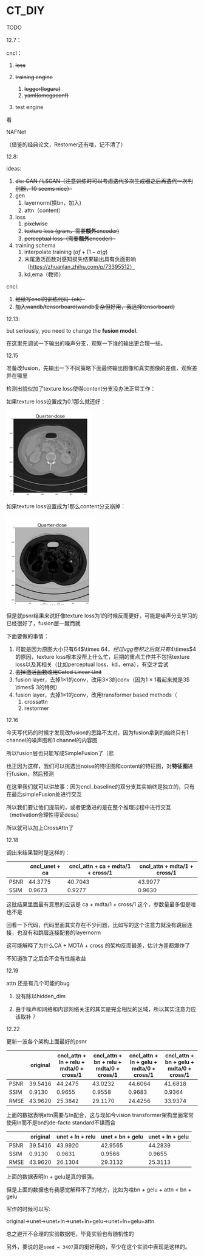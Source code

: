 # CT_DIY
TODO

12.7：

cncl：

1. ~~loss~~
2. ~~training engine~~
   1. ~~logger(loguru)~~
   2. ~~yaml(omegaconf)~~

3. test engine



看

NAFNet

（借鉴的经典论文，Restomer还有啥，记不清了）



12.8:

ideas:

1. ~~dis: GAN / LSGAN（注意训练时可以考虑迭代多次生成器之后再迭代一次判别器，10 seems nice）~~
2. gen
   1. layernorm(换bn，加入)
   2. attn（content）
3. loss
   1. ~~pixelwise~~
   2. ~~texture loss (gram，需要**额外**encoder)~~
   3. ~~perceptual loss（需要**额外**encoder）~~
4. training schema
   1. interpolate training ($\alpha f + (1-\alpha)g$)
   2. 末尾激活函数对感知损失结果输出具有负面影响（https://zhuanlan.zhihu.com/p/73395512）
   3. kd,ema（教师）

cncl:

1. ~~继续写cncl的训练代码（ok）~~
2. ~~加入wandb/tensorboard(wandb复杂但好用，我选择tensorboard)~~



12.13:

but seriously, you need to change the **fusion model.**

在这里先调试一下输出的噪声分支，观察一下谁的输出更合理一些。



12.15

准备改fusion，先输出一下不同策略下面最终输出图像和真实图像的差值，观察差异在哪里

检测出貌似加了texture loss使得content分支没办法正常工作：

如果texture loss设置成为0.1那么就还好：

<img src="./asset/image-20221215201756948.png" alt="image-20221215201756948" style="zoom:50%;" />

如果texture loss设置成为1那么content分支崩掉：

<img src="./asset/image-20221215201817180.png" alt="image-20221215201817180" style="zoom:50%;" />

但是就psnr结果来说好像texture loss为1的时候反而更好，可能是噪声分支学习的已经很好了，fusion层一蹴而就



下面要做的事情：

1. 可能是因为原图大小只有64$\times $64，经过vgg卷积之后就只有4$\times$4的原因，texture loss根本没帮上什么忙，后期的重点工作并不包括texture loss以及其相关（比如perceptual loss，kd，ema），有空才尝试
2. ~~去掉激活函数改用Gated Linear Unit~~
3. fusion layer，去掉1$\times$1的conv，改用3$\times$3的conv（因为1 $\times$ 1看起来就是3$ \times$ 3的特例）
4. fusion layer，去掉1$\times$1的conv，改用transformer based methods（
   1. crossattn
   2. restormer

12.16 

今天写代码的时候才发现改fusion的思路不太对，因为fusion拿到的始终只有1 channel的噪声图和1 channel的内容图

所以fusion层也只能写成SimpleFusion了（悲

也正因为这样，我们可以挑选出noise的特征图和content的特征图，对**特征图**进行fusion，然后预测

在这里我们就可以讲故事：因为cncl_baseline的双分支其实始终是独立的，只有在最后simpleFusion处进行交互

所以我们要让他们提前的，或者更激进的是在整个推理过程中进行交互（motivation合理性得证desu）

所以就可以加上CrossAttn了

12.18

调出来结果暂时是这样的：

| | cncl_unet + ca| cncl_attn + ca + mdta/1 + cross/1| cncl_attn + mdta/1 + cross/1|
|---|---|---|---|
|PSNR | 44.3775| 40.7043| 43.9977|
|SSIM | 0.9673| 0.9277 | 0.9630|

这批结果里面最有意思的应该是 ca + mdta/1 + cross/1 这个，参数量最多但是啥也不是

回看一下代码，代码里面其实存在不少问题，比如写的这个注意力就没有跳层连接，也没有和跳层连接配套的layernorm

这可能解释了为什么CA + MDTA + cross 的架构反而最差，估计方差都爆炸了

不知道改了之后会不会有性能收益

12.19

attn 还是有几个可能的bug

1. 没有除以hidden_dim

2. 由于噪声和网络和内容网络关注的其实是完全相反的区域，所以其实注意力应该取补？

12.22

更新一波各个架构上面最好的psnr

| | original| cncl_attn + ln + relu + mdta/0 + cross/1| cncl_attn + bn + relu + mdta/0 + cross/1 | cncl_attn + ln + gelu + mdta/0 + cross/1| cncl_attn + bn + gelu + mdta/0 + cross/1|
|---|---|---|---|---|---|
|PSNR | 39.5416| 44.2475| 43.0232| 44.6064| 41.6818|
|SSIM | 0.9130 | 0.9655| 0.9558| 0.9683| 0.9364|
|RMSE | 43.9620| 25.3842| 29.1170| 24.4256| 33.9374|

上面的数据表明attn需要与ln配合，这与现如今vision transformer架构里面常常使用ln而不是bn的de-facto standard不谋而合

| | original| unet + ln + relu| unet + bn + gelu| unet + ln + gelu|
|---|---|---|---|---|
|PSNR | 39.5416| 43.9920| 42.9565| 44.2839|
|SSIM | 0.9130 | 0.9631| 0.9566| 0.9655|
|RMSE | 43.9620| 26.1304| 29.3132| 25.3113|

上面的数据表明ln + gelu是真的很强。

但是上面的数据也有我感觉解释不了的地方，比如为啥bn + gelu + attn < bn + gelu

写作的时候可以写:

original->unet->unet+ln->unet+ln+gelu->unet+ln+gelu+attn

总之避开不合理的实验数据吧，毕竟实验也有随机性的

另外，要说的是``seed = 3407``真的挺好用的，至少在这个实验中表现是这样的。

